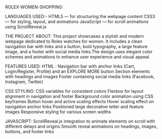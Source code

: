 ROLEX-WOMEN-SHOPPING:

LANGUAGES USED:-
HTML5 — for structuring the webpage content
CSS3 — for styling, layout, and animations
JavaScript — for scroll animations using ScrollReveal.js

THE PROJECT ABOUT:
This project showcases a stylish and modern webpage dedicated to Rolex watches for women. It includes a clean navigation bar with links and a button, bold typography, a large feature image,
and a footer with social media links.The design uses elegant color schemes and animations to enhance user experience and visual appeal.

FEATURES USED:
HTML :
Navigation bar with anchor links (Cart, Login/Register, Profile) and an EXPLORE MORE button
Section elements with headings and images
Footer containing social media links (Facebook, Instagram, Twitter)

CSS STYLING:
CSS variables for consistent colors
Flexbox for layout alignment in navigation and footer
Background color animation using CSS keyframes
Button hover and active scaling effects
Hover scaling effect on navigation anchor links
Positioned large decorative letter and feature images
Responsive styling for various screen widths

JAVASCRIPT:
ScrollReveal.js integration to animate elements on scroll with different delays and origins
Smooth reveal animations on headings, images, buttons, and footer links
